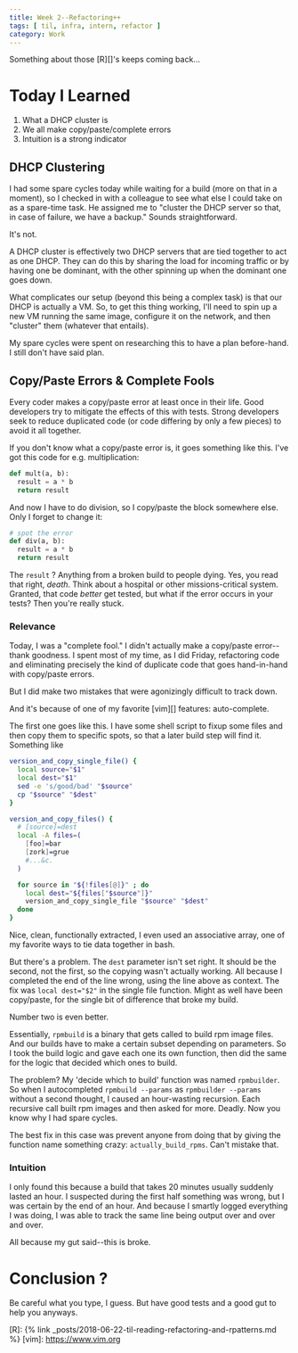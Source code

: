 ```yaml
---
title: Week 2--Refactoring++
tags: [ til, infra, intern, refactor ]
category: Work
---
```


Something about those [R][]'s keeps coming back...

# Today I Learned

1. What a DHCP cluster is
2. We all make copy/paste/complete errors
3. Intuition is a strong indicator

## DHCP Clustering

I had some spare cycles today while waiting for a build (more on that in a
moment), so I checked in with a colleague to see what else I could take on as a
spare-time task. He assigned me to "cluster the DHCP server so that, in case of
failure, we have a backup." Sounds straightforward.

It's not.

A DHCP cluster is effectively two DHCP servers that are tied together to act as
one DHCP. They can do this by sharing the load for incoming traffic or by having
one be dominant, with the other spinning up when the dominant one goes down.

What complicates our setup (beyond this being a complex task) is that our DHCP
is actually a VM. So, to get this thing working, I'll need to spin up a new VM
running the same image, configure it on the network, and then "cluster" them
(whatever that entails).

My spare cycles were spent on researching this to have a plan before-hand. I
still don't have said plan.

## Copy/Paste Errors & Complete Fools

Every coder makes a copy/paste error at least once in their life. Good
developers try to mitigate the effects of this with tests. Strong developers
seek to reduce duplicated code (or code differing by only a few pieces) to avoid
it all together.

If you don't know what a copy/paste error is, it goes something like this. I've
got this code for e.g. multiplication:

```python
def mult(a, b):
  result = a * b
  return result
```

And now I have to do division, so I copy/paste the block somewhere else. Only I
forget to change it:

```python
# spot the error
def div(a, b):
  result = a * b
  return result
```

The `result` ? Anything from a broken build to people dying. Yes, you read that
right, *death*. Think about a hospital or other missions-critical system.
Granted, that code *better* get tested, but what if the error occurs in your
tests? Then you're really stuck.

### Relevance

Today, I was a "complete fool." I didn't actually make a copy/paste error--thank
goodness. I spent most of my time, as I did Friday, refactoring code and
eliminating precisely the kind of duplicate code that goes hand-in-hand with
copy/paste errors.

But I did make two mistakes that were agonizingly difficult to track down.

And it's because of one of my favorite [vim][] features: auto-complete.

The first one goes like this. I have some shell script to fixup some files and
then copy them to specific spots, so that a later build step will find it.
Something like

```bash
version_and_copy_single_file() {
  local source="$1"
  local dest="$1"
  sed -e 's/good/bad' "$source"
  cp "$source" "$dest"
}

version_and_copy_files() {
  # [source]=dest
  local -A files=(
    [foo]=bar
    [zork]=grue
    #...&c.
  )

  for source in "${!files[@]}" ; do
    local dest="${files["$source"]}"
    version_and_copy_single_file "$source" "$dest"
  done
}
```

Nice, clean, functionally extracted, I even used an associative array, one of my
favorite ways to tie data together in bash.

But there's a problem. The `dest` parameter isn't set right. It should be the
second, not the first, so the copying wasn't actually working. All because I
completed the end of the line wrong, using the line above as context. The fix
was `local dest="$2"` in the single file function. Might as well have been
copy/paste, for the single bit of difference that broke my build.

Number two is even better.

Essentially, `rpmbuild` is a binary that gets called to build rpm image files.
And our builds have to make a certain subset depending on parameters. So I took
the build logic and gave each one its own function, then did the same for the
logic that decided which ones to build.

The problem? My 'decide which to build' function was named `rpmbuilder`. So when
I autocompleted `rpmbuild --params` as `rpmbuilder --params` without a second
thought, I caused an hour-wasting recursion. Each recursive call built rpm
images and then asked for more. Deadly. Now you know why I had spare cycles.

The best fix in this case was prevent anyone from doing that by giving the
function name something crazy: `actually_build_rpms`. Can't mistake that.

### Intuition

I only found this because a build that takes 20 minutes usually suddenly lasted
an hour. I suspected during the first half something was wrong, but I was
certain by the end of an hour. And because I smartly logged everything I was
doing, I was able to track the same line being output over and over and over.

All because my gut said--this is broke.

# Conclusion ?

Be careful what you type, I guess. But have good tests and a good gut to help
you anyways.

[R]: {% link _posts/2018-06-22-til-reading-refactoring-and-rpatterns.md %}
[vim]: https://www.vim.org
